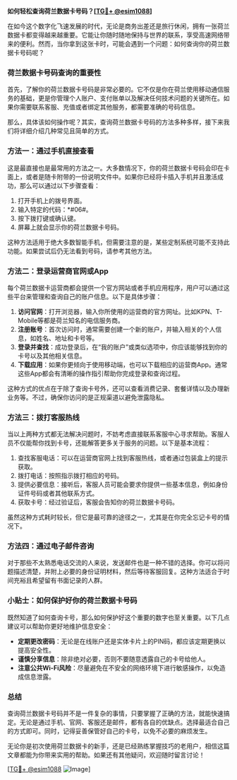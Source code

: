 **如何轻松查询荷兰数据卡号码？[[TG💪+ @esim1088](https://t.me/s/esim1088)]**

在如今这个数字化飞速发展的时代，无论是商务出差还是旅行休闲，拥有一张荷兰数据卡都变得越来越重要。它能让你随时随地保持与世界的联系，享受高速网络带来的便利。然而，当你拿到这张卡时，可能会遇到一个问题：如何查询你的荷兰数据卡号码呢？

### 荷兰数据卡号码查询的重要性

首先，了解你的荷兰数据卡号码是非常必要的。它不仅是你在荷兰使用移动通信服务的基础，更是你管理个人账户、支付账单以及解决任何技术问题的关键所在。如果你需要联系客服、充值或者绑定其他服务，都需要准确的号码信息。

那么，具体该如何操作呢？其实，查询荷兰数据卡号码的方法多种多样，接下来我们将详细介绍几种常见且简单的方式。

### 方法一：通过手机直接查看

这是最直接也是最常用的方法之一。大多数情况下，你的荷兰数据卡号码会印在卡面上，或者是随卡附带的一份说明文件中。如果你已经将卡插入手机并且激活成功，那么可以通过以下步骤查看：

1. 打开手机上的拨号界面。
2. 输入特定的代码：*#06#。
3. 按下拨打键或确认键。
4. 屏幕上就会显示你的荷兰数据卡号码。

这种方法适用于绝大多数智能手机，但需要注意的是，某些定制系统可能不支持此功能。如果尝试后仍无法看到号码，请参考其他方法。

### 方法二：登录运营商官网或App

每个荷兰数据卡运营商都会提供一个官方网站或者手机应用程序，用户可以通过这些平台来管理和查询自己的账户信息。以下是具体步骤：

1. **访问官网**：打开浏览器，输入你所使用的运营商的官方网址。比如KPN、T-Mobile等都是荷兰知名的电信服务商。
2. **注册账号**：首次访问时，通常需要创建一个新的账户，并输入相关的个人信息，如姓名、地址和卡号等。
3. **登录并查找**：成功登录后，在“我的账户”或类似选项中，你应该能够找到你的卡号以及其他相关信息。
4. **下载应用**：如果你更倾向于使用移动端，也可以下载相应的运营商App。通常这些App都会有清晰的操作指引帮助你完成登录和查询过程。

这种方式的优点在于除了查询卡号外，还可以查看消费记录、套餐详情以及办理新业务等。不过，确保你访问的是正规渠道以避免泄露隐私。

### 方法三：拨打客服热线

当以上两种方式都无法解决问题时，不妨考虑直接联系客服中心寻求帮助。客服人员不仅能帮你找到卡号，还能解答更多关于服务的问题。以下是基本流程：

1. 查找客服电话：可以在运营商官网上找到客服热线，或者通过包装盒上的提示获取。
2. 拨打电话：按照指示拨打相应的号码。
3. 提供必要信息：接听后，客服人员可能会要求你提供一些基本信息，例如身份证件号码或者其他联系方式。
4. 获取卡号：经过验证后，客服会告知你的荷兰数据卡号码。

虽然这种方式耗时较长，但它是最可靠的途径之一，尤其是在你完全忘记卡号的情况下。

### 方法四：通过电子邮件咨询

对于那些不太熟悉电话交流的人来说，发送邮件也是一种不错的选择。你可以将问题描述清楚，并附上必要的身份证明材料，然后等待客服回复。这种方法适合于时间充裕且希望留有书面记录的人群。

### 小贴士：如何保护好你的荷兰数据卡号码

既然知道了如何查询卡号，那么如何保护好这个重要的数字也至关重要。以下几点建议可以帮助你更好地维护信息安全：

- **定期更改密码**：无论是在线账户还是实体卡片上的PIN码，都应该定期更换以提高安全性。
- **谨慎分享信息**：除非绝对必要，否则不要随意透露自己的卡号给他人。
- **注意公共Wi-Fi风险**：尽量避免在不安全的网络环境下进行敏感操作，以免造成信息泄露。

### 总结

查询荷兰数据卡号码并不是一件复杂的事情，只要掌握了正确的方法，就能快速搞定。无论是通过手机、官网、客服还是邮件，都有各自的优缺点。选择最适合自己的方式即可。同时，记得妥善保管好自己的卡号，以免不必要的麻烦发生。

无论你是初次使用荷兰数据卡的新手，还是已经熟练掌握技巧的老用户，相信这篇文章都能为你带来实用的帮助。如果还有其他疑问，欢迎随时留言讨论！

[[TG💪+ @esim1088](https://t.me/s/esim1088) ![Image](https://i.postimg.cc/4NQfJmqS/Snipaste-2025-05-13-00-14-12.png)]